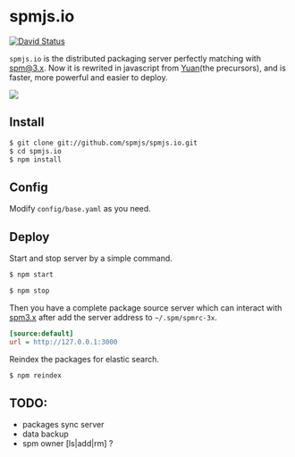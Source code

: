 # spmjs.io

[![David Status](https://david-dm.org/spmjs/spmjs.io.png)](https://david-dm.org/spmjs/spmjs.io) 

`spmjs.io` is the distributed packaging server perfectly matching with [spm@3.x](https://github.com/spmjs/spm/tree/master). Now it is rewrited in javascript from [Yuan](https://github.com/spmjs/yuan/)(the precursors), and is faster, more powerful and easier to deploy.

![](https://i.alipayobjects.com/i/localhost/png/201404/2YQxOTYoFp.png)

## Install

```bash
$ git clone git://github.com/spmjs/spmjs.io.git
$ cd spmjs.io
$ npm install
```

## Config

Modify `config/base.yaml` as you need.

## Deploy

Start and stop server by a simple command.

```bash
$ npm start
```

```bash
$ npm stop
```

Then you have a complete package source server which can interact with [spm3.x](https://github.com/spmjs/spm/tree/master) after add the server address to `~/.spm/spmrc-3x`.

```ini
[source:default]
url = http://127.0.0.1:3000
```

Reindex the packages for elastic search.

```bash
$ npm reindex
```

## TODO:

- packages sync server
- data backup
- spm owner [ls|add|rm] ?
